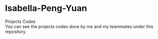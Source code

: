 # Isabella-Peng-Yuan
Projects Codes  
You can see the projects codes done by me and my teammates under this repository.
